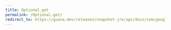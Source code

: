 ```yaml
---
title: Optional.get
permalink: /Optional.get/
redirect_to: https://guava.dev/releases/snapshot-jre/api/docs/com/google/common/base/Optional.html#get--
---
```

